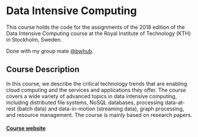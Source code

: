 # Data Intensive Computing

This course holds the code for the assignments of the 2018 edition of the Data Intensive Computing course at the Royal Institute of Technology (KTH) in Stockholm, Sweden.

Done with my group mate [@bwhub](https://github.com/bwhub).


## Course Description
 In this course, we describe the critical technology trends that are enabling cloud computing and the services and applications they offer. The course covers a wide variety of advanced topics in data intensive computing, including distributed file systems, NoSQL databases, processing data-at-rest (batch data) and data-in-motion (streaming data), graph processing, and resource management. The course is mainly based on research papers. 
 
#### [Course website](https://id2221kth.github.io/)
